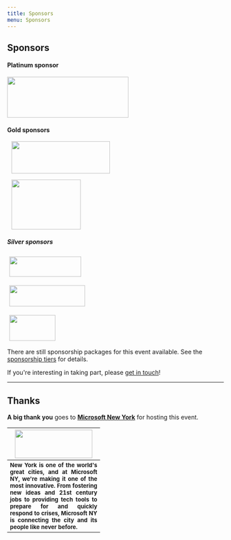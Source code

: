 ```yaml
---
title: Sponsors
menu: Sponsors
---
```


## Sponsors

#### Platinum sponsor

<div><a href="https://www.packet.net/" target="_blank"><img src="http://dynamicinfradays.org/events/2016-nyc/img/packet-logo.png" width="282" height="95" style="margin: 0;"></a></div>

#### Gold sponsors

<div><a href="http://www.redhat.com/" target="_blank"><img src="http://dynamicinfradays.org/events/2016-nyc/img/redhat-logo.png" width="229" height="75" style="margin: 0 10px 0 10px;"></a>

<a href="https://www.mysql.com/" target="_blank"><img src="http://dynamicinfradays.org/events/2016-nyc/img/mysql-logo.png" width="161" height="116" style="margin: 0 10px 0 10px;"></a></div>

##### Silver sponsors

<div><a href="https://sysdig.com/" target="_blank"><img src="http://dynamicinfradays.org/events/2016-nyc/img/sysdig-logo.png" width="167" height="47" style="margin: 3px 5px 3px 5px;"></a>

<a href="https://deis.com/" target="_blank"><img src="http://dynamicinfradays.org/events/2016-nyc/img/deis-logo.png" width="176" height="49" style="margin: 3px 5px 3px 5px;"></a>

<a href="http://rancher.com/" target="_blank"><img src="http://dynamicinfradays.org/events/2016-nyc/img/rancher-logo.png" width="107" height="60" style="margin: 3px 5px 3px 5px;"></a></div>

There are still sponsorship packages for this event available. See the [sponsorship tiers](/2016-nyc-sponsorship) for details.

If you're interesting in taking part, please [get in touch](mailto:2016-nyc-sponsorship@dynamicinfradays.org)!

----

## Thanks

**A big thank you** goes to **[Microsoft New York](http://microsoftnewyork.com)** for hosting this event.
<table style="border:none;vertical-align:middle;">
    <tr><th style="width:200px;text-align:center">
      <a href="http://microsoftnewyork.com" target="_blank"><img src="http://microsoftnewengland.com/eventmanager/img/MSFT_logo_rgb_C-Gray_D.png" width="180" height="66" style="margin-left:auto;margin-right:auto;display:inline-block;"></a>
    </th></tr>
    <tr><th style="font-size:small;text-align:justify">
      <span>New York is one of the world's great cities, and at Microsoft NY, we're making it one of the most innovative. From fostering new ideas and 21st century jobs to providing tech tools to prepare for and quickly respond to crises, Microsoft NY is connecting the city and its people like never before.</span>
    </th></tr>
</table>
